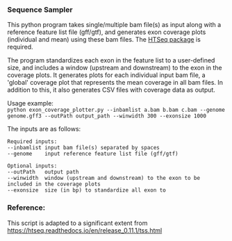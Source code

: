 ### Sequence Sampler

This python program takes single/multiple bam file(s) as input along with a reference feature list file (gff/gtf), and generates exon coverage plots (individual and mean) using these bam files. The [HTSeq package](https://htseq.readthedocs.io/en/release_0.11.1/) is required. 

The program standardizes each exon in the feature list to a user-defined size, and includes a window (upstream and downstream) to the exon in the coverage plots. It generates plots for each individual input bam file, a 'global' coverage plot that represents the mean coverage in all bam files. In addition to this, it also generates CSV files with coverage data as output. 

Usage example:\
`python exon_coverage_plotter.py --inbamlist a.bam b.bam c.bam --genome genome.gff3 --outPath output_path --winwidth 300 --exonsize 1000` 

The inputs are as follows:

```
Required inputs:
--inbamlist	input bam file(s) separated by spaces
--genome	input reference feature list file (gff/gtf)

Optional inputs:
--outPath 	output path
--winwidth	window (upstream and downstream) to the exon to be included in the coverage plots
--exonsize	size (in bp) to standardize all exon to
```

### Reference:
This script is adapted to a significant extent from https://htseq.readthedocs.io/en/release_0.11.1/tss.html


